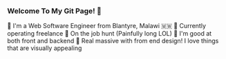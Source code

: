 ### Welcome To My Git Page! 👋

:large_blue_circle: I'm a Web Software Engineer from Blantyre, Malawi :malawi:
:large_blue_circle: Currently operating freelance
:large_blue_circle: On the job hunt (Painfully long LOL)
:large_blue_circle: I'm good at both front and backend
:large_blue_circle: Real massive with from end design! I love things that
are visually appealing


